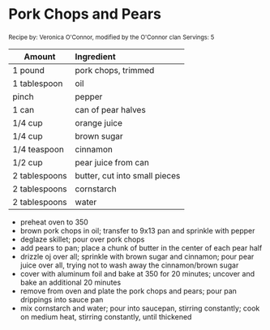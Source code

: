# Pork Chops and Pears

<small>Recipe by: Veronica O'Connor, modified by the O'Connor clan</small>
<small>Servings: 5</small>

| Amount        | Ingredient                                            |
| ------------- | :---------------------------------------------------- |
| 1 pound       | pork chops, trimmed                                          |
| 1 tablespoon       | oil                                           |
| pinch             | pepper                                           |
| 1 can      | can of pear halves |
| 1/4 cup    | orange juice                                          |
| 1/4 cup | brown sugar |
| 1/4 teaspoon  | cinnamon                                      |
| 1/2 cup | pear juice from can                                         |
| 2 tablespoons         | butter, cut into small pieces                                               |
| 2 tablespoons    | cornstarch                                          |
| 2 tablespoons   | water                                        |

- preheat oven to 350
- brown pork chops in oil; transfer to 9x13 pan and sprinkle with pepper
- deglaze skillet; pour over pork chops
- add pears to pan; place a chunk of butter in the center of each pear half
- drizzle oj over all; sprinkle with brown sugar and cinnamon; pour pear juice over all, trying not to wash away the cinnamon/brown sugar
- cover with aluminum foil and bake at 350 for 20 minutes; uncover and bake an additional 20 minutes
- remove from oven and plate the pork chops and pears; pour pan drippings into sauce pan
- mix cornstarch and water; pour into saucepan, stirring constantly; cook on medium heat, stirring constantly, until thickened

